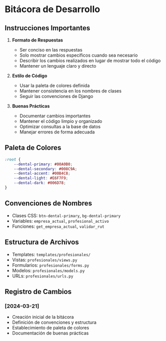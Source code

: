 # Bitácora de Desarrollo

## Instrucciones Importantes

1. **Formato de Respuestas**
   - Ser conciso en las respuestas
   - Solo mostrar cambios específicos cuando sea necesario
   - Describir los cambios realizados en lugar de mostrar todo el código
   - Mantener un lenguaje claro y directo

2. **Estilo de Código**
   - Usar la paleta de colores definida
   - Mantener consistencia en los nombres de clases
   - Seguir las convenciones de Django

3. **Buenas Prácticas**
   - Documentar cambios importantes
   - Mantener el código limpio y organizado
   - Optimizar consultas a la base de datos
   - Manejar errores de forma adecuada

## Paleta de Colores
```css
:root {
    --dental-primary: #00A0B0;
    --dental-secondary: #008C9A;
    --dental-accent: #00B4C8;
    --dental-light: #E6F7F9;
    --dental-dark: #006D78;
}
```

## Convenciones de Nombres
- Clases CSS: `btn-dental-primary`, `bg-dental-primary`
- Variables: `empresa_actual`, `profesional_activo`
- Funciones: `get_empresa_actual`, `validar_rut`

## Estructura de Archivos
- Templates: `templates/profesionales/`
- Vistas: `profesionales/views.py`
- Formularios: `profesionales/forms.py`
- Modelos: `profesionales/models.py`
- URLs: `profesionales/urls.py`

## Registro de Cambios

### [2024-03-21]
- Creación inicial de la bitácora
- Definición de convenciones y estructura
- Establecimiento de paleta de colores
- Documentación de buenas prácticas 
